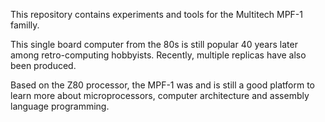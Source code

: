 This repository contains experiments and tools for the Multitech MPF-1
familly.

This single board computer from the 80s is still popular 40 years later
among retro-computing hobbyists. Recently, multiple replicas have also
been produced.

Based on the Z80 processor, the MPF-1 was and is still a good platform
to learn more about microprocessors, computer architecture and
assembly language programming.
